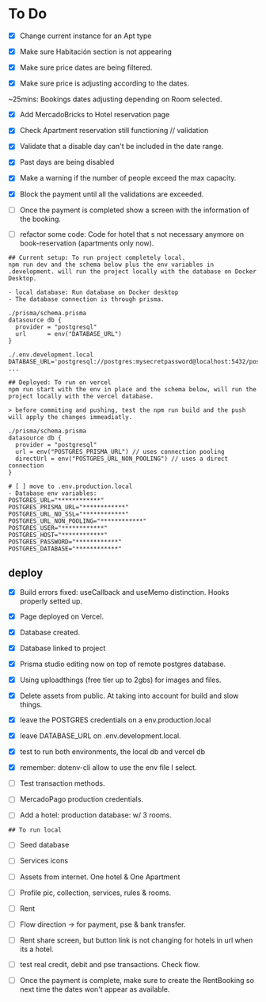 # To Do


- [x] Change current instance for an Apt type
- [x] Make sure Habitación section is not appearing
- [x] Make sure price dates are being filtered.
- [x] Make sure price is adjusting according to the dates.


~25mins: Bookings dates adjusting depending on Room selected.
- [x] Add MercadoBricks to Hotel reservation page
- [x] Check Apartment reservation still functioning
// validation
- [x] Validate that a disable day can't be included in the date range.
- [x] Past days are being disabled 
- [x] Make a warning if the number of people exceed the max capacity.
- [x] Block the payment until all the validations are exceeded.
- [ ] Once the payment is completed show a screen with the information of the booking.

- [ ] refactor some code: Code for hotel that s not necessary anymore on book-reservation (apartments only now).

```
## Current setup: To run project completely local.
npm run dev and the schema below plus the env variables in .development. will run the project locally with the database on Docker Desktop.

- local database: Run database on Docker desktop
- The database connection is through prisma.

./prisma/schema.prisma
datasource db {
  provider = "postgresql"
  url      = env("DATABASE_URL")
}

./.env.development.local
DATABASE_URL='postgresql://postgres:mysecretpassword@localhost:5432/postgres'
...

## Deployed: To run on vercel
npm run start with the env in place and the schema below, will run the project locally with the vercel database.

> before commiting and pushing, test the npm run build and the push will apply the changes immeadiatly.

./prisma/schema.prisma
datasource db {
  provider = "postgresql"
  url = env("POSTGRES_PRISMA_URL") // uses connection pooling
  directUrl = env("POSTGRES_URL_NON_POOLING") // uses a direct connection
}

# [ ] move to .env.production.local
- Database env variables:
POSTGRES_URL="************"
POSTGRES_PRISMA_URL="************"
POSTGRES_URL_NO_SSL="************"
POSTGRES_URL_NON_POOLING="************"
POSTGRES_USER="************"
POSTGRES_HOST="************"
POSTGRES_PASSWORD="************"
POSTGRES_DATABASE="************"
```


## deploy
- [x] Build errors fixed: useCallback and useMemo distinction. Hooks properly setted up.
- [x] Page deployed on Vercel.
- [x] Database created. 
- [x] Database linked to project
- [x] Prisma studio editing now on top of remote postgres database.
- [x] Using uploadthings (free tier up to 2gbs) for images and files.
- [x] Delete assets from public. At taking into account for build and slow things.

- [x] leave the POSTGRES credentials on a env.production.local
- [x] leave DATABASE_URL on .env.development.local.
- [x] test to run both environments, the local db and vercel db
- [x] remember: dotenv-cli allow to use the env file I select. 
- [ ] Test transaction methods.
- [ ] MercadoPago production credentials. 
- [ ] Add a hotel: production database: w/ 3 rooms.

```
## To run local
```

- [ ] Seed database
- [ ] Services icons
- [ ] Assets from internet. One hotel & One Apartment
- [ ] Profile pic, collection, services, rules & rooms.
- [ ] Rent 
- [ ] Flow direction -> for payment, pse & bank transfer.
- [ ] Rent share screen, but button link is not changing for hotels in url when its a hotel.
- [ ] test real credit, debit and pse transactions. Check flow.


- [ ] Once the payment is complete, make sure to create the RentBooking so next time the dates won't appear as available.
